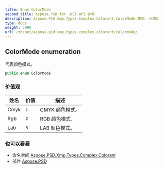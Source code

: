 ```yaml
---
title: Enum ColorMode
second_title: Aspose.PSD for .NET API 参考
description: Aspose.PSD.Xmp.Types.Complex.Colorant.ColorMode 枚举. 代表颜色模式
type: docs
weight: 5990
url: /zh/net/aspose.psd.xmp.types.complex.colorant/colormode/
---
```

## ColorMode enumeration

代表颜色模式。

```csharp
public enum ColorMode
```

### 价值观

| 姓名 | 价值 | 描述 |
| --- | --- | --- |
| Cmyk | `1` | CMYK 颜色模式。 |
| Rgb | `2` | RGB 颜色模式. |
| Lab | `3` | LAB 颜色模式。 |

### 也可以看看

* 命名空间 [Aspose.PSD.Xmp.Types.Complex.Colorant](../../aspose.psd.xmp.types.complex.colorant/)
* 部件 [Aspose.PSD](../../)


